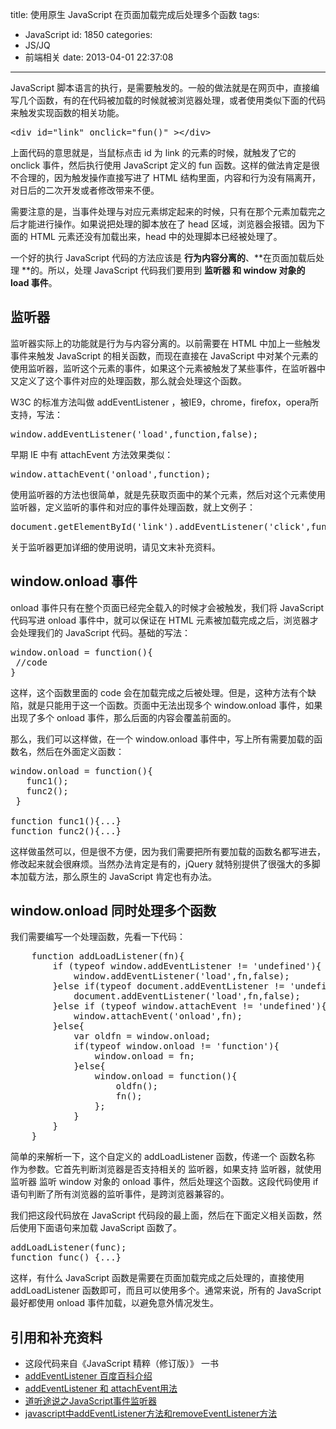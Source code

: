 title: 使用原生 JavaScript 在页面加载完成后处理多个函数
tags:
  - JavaScript
id: 1850
categories:
  - JS/JQ
  - 前端相关
date: 2013-04-01 22:37:08
---

JavaScript 脚本语言的执行，是需要触发的。一般的做法就是在网页中，直接编写几个函数，有的在代码被加载的时候就被浏览器处理，或者使用类似下面的代码来触发实现函数的相关功能。
<pre>&lt;div id="link" onclick="fun()" &gt;&lt;/div&gt;</pre>
上面代码的意思就是，当鼠标点击 id 为 link 的元素的时候，就触发了它的 onclick 事件，然后执行使用 JavaScript 定义的 fun 函数。这样的做法肯定是很不合理的，因为触发操作直接写进了 HTML 结构里面，内容和行为没有隔离开，对日后的二次开发或者修改带来不便。

需要注意的是，当事件处理与对应元素绑定起来的时候，只有在那个元素加载完之后才能进行操作。如果说把处理的脚本放在了 head 区域，浏览器会报错。因为下面的 HTML 元素还没有加载出来，head 中的处理脚本已经被处理了。

一个好的执行 JavaScript 代码的方法应该是 **行为内容分离的**、**在页面加载后处理 **的。所以，处理 JavaScript 代码我们要用到 **监听器 **和** window 对象的 load 事件**。

## 监听器

监听器实际上的功能就是行为与内容分离的。以前需要在 HTML 中加上一些触发事件来触发 JavaScript 的相关函数，而现在直接在 JavaScript 中对某个元素的使用监听器，监听这个元素的事件，如果这个元素被触发了某些事件，在监听器中又定义了这个事件对应的处理函数，那么就会处理这个函数。

W3C 的标准方法叫做 addEventListener ，被IE9，chrome，firefox，opera所支持，写法：
<pre>window.addEventListener('load',function,false);</pre>
早期 IE 中有 attachEvent 方法效果类似：
<pre>window.attachEvent('onload',function);</pre>
使用监听器的方法也很简单，就是先获取页面中的某个元素，然后对这个元素使用监听器，定义监听的事件和对应的事件处理函数，就上文例子：
<pre>document.getElementById('link').addEventListener('click',fun,false);</pre>
关于监听器更加详细的使用说明，请见文末补充资料。

## window.onload 事件

onload 事件只有在整个页面已经完全载入的时候才会被触发，我们将 JavaScript 代码写进 onload 事件中，就可以保证在 HTML 元素被加载完成之后，浏览器才会处理我们的 JavaScript 代码。基础的写法：
<pre>window.onload = function(){
 //code
}</pre>
这样，这个函数里面的 code 会在加载完成之后被处理。但是，这种方法有个缺陷，就是只能用于这一个函数。页面中无法出现多个 window.onload 事件，如果出现了多个 onload 事件，那么后面的内容会覆盖前面的。

那么，我们可以这样做，在一个 window.onload 事件中，写上所有需要加载的函数名，然后在外面定义函数：
<pre>window.onload = function(){
   func1();
   func2();
 }

function func1(){...}
function func2(){...}</pre>
这样做虽然可以，但是很不方便，因为我们需要把所有要加载的函数名都写进去，修改起来就会很麻烦。当然办法肯定是有的，jQuery 就特别提供了很强大的多脚本加载方法，那么原生的 JavaScript 肯定也有办法。

## window.onload 同时处理多个函数

我们需要编写一个处理函数，先看一下代码：
<pre>    function addLoadListener(fn){
        if (typeof window.addEventListener != 'undefined'){
            window.addEventListener('load',fn,false);
        }else if(typeof document.addEventListener != 'undefined'){
            document.addEventListener('load',fn,false);
        }else if (typeof window.attachEvent != 'undefined'){
            window.attachEvent('onload',fn);
        }else{
            var oldfn = window.onload;
            if(typeof window.onload != 'function'){
                window.onload = fn;
            }else{
                window.onload = function(){
                    oldfn();
                    fn();
                };
            }
        }
    }</pre>
简单的来解析一下，这个自定义的 addLoadListener 函数，传递一个 函数名称 作为参数。它首先判断浏览器是否支持相关的 监听器，如果支持 监听器，就使用 监听器 监听 window 对象的 onload 事件，然后处理这个函数。这段代码使用 if 语句判断了所有浏览器的监听事件，是跨浏览器兼容的。

我们把这段代码放在 JavaScript 代码段的最上面，然后在下面定义相关函数，然后使用下面语句来加载 JavaScript 函数了。
<pre>addLoadListener(func);
function func() {...}</pre>
这样，有什么 JavaScript 函数是需要在页面加载完成之后处理的，直接使用 addLoadListener 函数即可，而且可以使用多个。通常来说，所有的 JavaScript 最好都使用 onload 事件加载，以避免意外情况发生。

## 引用和补充资料

*   这段代码来自《JavaScript 精粹（修订版）》 一书
*   [addEventListener 百度百科介绍](http://baike.baidu.com/view/2965912.htm)
*   [addEventListener 和 attachEvent用法](http://parkmy.iteye.com/blog/431306)
*   [道听途说之JavaScript事件监听器](http://www.cnblogs.com/yihai/articles/2234592.html)
*   [javascript中addEventListener方法和removeEventListener方法](http://www.candoudou.com/archives/523)